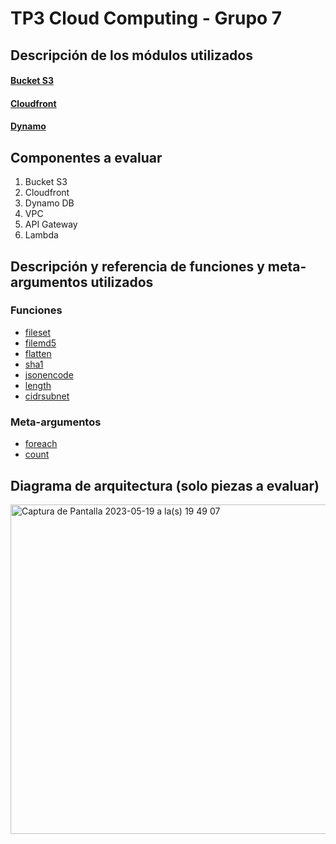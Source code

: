 # TP3 Cloud Computing - Grupo 7

## Descripción de los módulos utilizados

#### [Bucket S3](https://github.com/terraform-aws-modules/terraform-aws-s3-bucket)
#### [Cloudfront](https://github.com/terraform-aws-modules/terraform-aws-cloudfront)
#### [Dynamo](https://github.com/terraform-aws-modules/terraform-aws-dynamodb-table)

## Componentes a evaluar

1. Bucket S3
2. Cloudfront
3. Dynamo DB
4. VPC
5. API Gateway
6. Lambda

## Descripción y referencia de funciones y meta-argumentos utilizados

### Funciones

* [fileset](https://github.com/gbudoberra/2023Q1-G7/blob/main/organization/locals.tf)
* [filemd5](https://github.com/gbudoberra/2023Q1-G7/blob/main/organization/s3_bucket.tf)
* [flatten](https://github.com/gbudoberra/2023Q1-G7/blob/main/organization/locals.tf)
* [sha1](https://github.com/gbudoberra/2023Q1-G7/blob/main/modules/api_gateway/main.tf)
* [jsonencode](https://github.com/gbudoberra/2023Q1-G7/blob/main/modules/api_gateway/main.tf)
* [length](https://github.com/gbudoberra/2023Q1-G7/blob/main/modules/vpc/main.tf)
* [cidrsubnet](https://github.com/gbudoberra/2023Q1-G7/blob/main/modules/vpc/locals.tf)

### Meta-argumentos

* [foreach](https://github.com/gbudoberra/2023Q1-G7/blob/main/organization/s3_bucket.tf)
* [count](https://github.com/gbudoberra/2023Q1-G7/blob/main/modules/vpc/main.tf)

## Diagrama de arquitectura (solo piezas a evaluar)
<img width="527" alt="Captura de Pantalla 2023-05-19 a la(s) 19 49 07" src="https://github.com/gbudoberra/2023Q1-G7/assets/67807324/150b6245-7c9c-4008-95ec-940d1a10c422">

